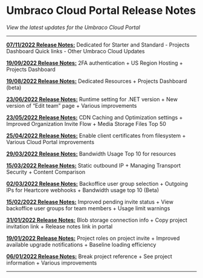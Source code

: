 # Umbraco Cloud Portal Release Notes

_View the latest updates for the Umbraco Cloud Portal_

---

[**07/11/2022 Release Notes:**](2022-11-07-ReleaseNotes.md) Dedicated for Starter and Standard - Projects Dashboard Quick links - Other Umbraco Cloud Updates

[**19/09/2022 Release Notes:**](2022-09-19-ReleaseNotes.md) 2FA authentication + US Region Hosting + Projects Dashboard

[**19/08/2022 Release Notes:**](2022-08-19-ReleaseNotes.md) Dedicated Resources + Projects Dashboard (beta)

[**23/06/2022 Release Notes:**](2022-06-23-ReleaseNotes.md) Runtime setting for .NET version + New version of “Edit team” page + Various improvements

[**23/05/2022 Release Notes:**](2022-05-23-ReleaseNotes.md) CDN Caching and Optimization settings + Improved Organization Invite Flow + Media Storage Files Top 50

[**25/04/2022 Release Notes:**](2022-04-25-ReleaseNotes.md) Enable client certificates from filesystem + Various Cloud Portal improvements

[**29/03/2022 Release Notes:**](2022-03-29-ReleaseNotes.md) Bandwidth Usage Top 10 for resources

[**15/03/2022 Release Notes:**](2022-03-15-ReleaseNotes.md) Static outbound IP + Managing Transport Security + Content Comparison

[**02/03/2022 Release Notes:**](2022-03-02-ReleaseNotes.md) Backoffice user group selection + Outgoing IPs for Heartcore webhooks + Bandwidth usage top 10 (Beta)

[**15/02/2022 Release Notes:**](2022-02-15-ReleaseNotes.md) Improved pending invite status + View backoffice user groups for team members + Usage limit warnings

[**31/01/2022 Release Notes:**](2022-01-31-ReleaseNotes.md) Blob storage connection info + Copy project invitation link + Release notes link in portal

[**19/01/2022 Release Notes:**](2022-01-19-ReleaseNotes.md) Project roles on project invite + Improved available upgrade notifications + Baseline loading efficiency

[**06/01/2022 Release Notes:**](2022-01-06-ReleaseNotes.md) Break project reference + See project information + Various improvements

---
